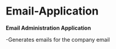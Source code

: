 # Email-Application

**Email Administration Application**

-Generates emails for the company email 
